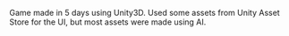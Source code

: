 Game made in 5 days using Unity3D. Used some assets from Unity Asset Store for the UI, but most assets were made using AI.
